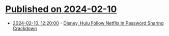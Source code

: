 # [Published on 2024-02-10](index.md)

* [2024-02-10, 12:20:00](https://soylentnews.org/article.pl?sid=24/02/09/0237247&from=rss) - [Disney, Hulu Follow Netflix In Password Sharing Crackdown](https://soylentnews.org/article.pl?sid=24/02/09/0237247&from=rss)
